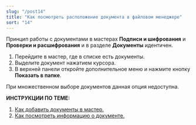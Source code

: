 ```yaml
---
slug: "/post14"
title: "Как посмотреть расположение документа в файловом менеджере"
sort: "14"
---
```


Принцип работы с документами в мастерах **Подписи и шифрования** и **Проверки и расшифрования** и в разделе **Документы** идентичен.

1. Перейдите в мастер, где в списке есть документы.
2. Выделите документ нажатием курсора.
3. В верхней панели откройте дополнительное меню и нажмите кнопку **Показать в папке**.

При множественном выборе документов данная опция недоступна.  

**ИНСТРУКЦИИ ПО ТЕМЕ:**  
1. [Как добавить документы в мастер.](https://docs.cryptoarm.ru/07-v3.2.9/004-documents/12-add-docs)  
4. [Как посмотреть информацию о документе.](https://docs.cryptoarm.ru/07-v3.2.9/004-documents/03-view-docs-info)  

